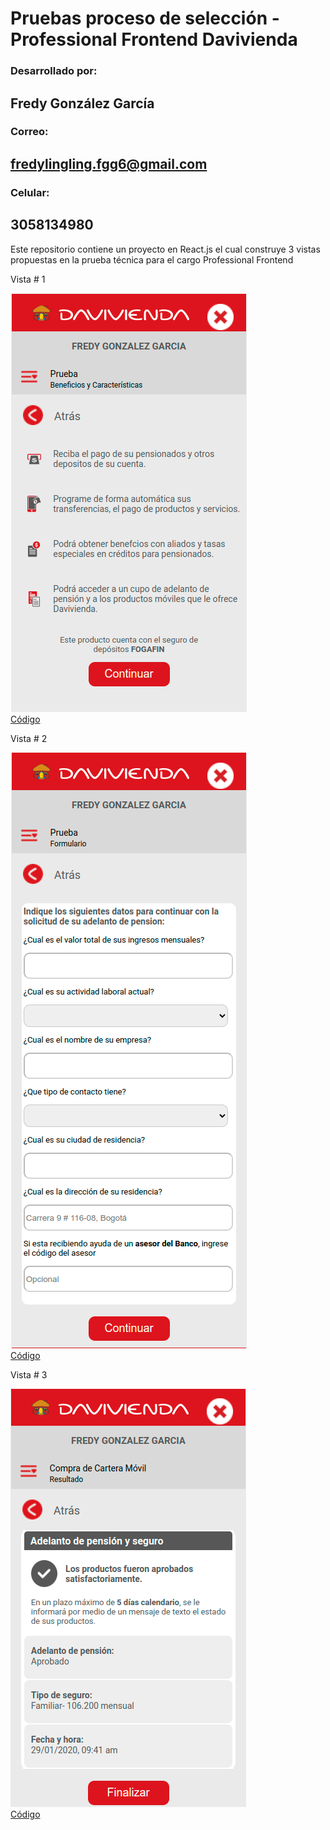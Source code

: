 # Pruebas proceso de selección - Professional Frontend Davivienda
### Desarrollado por:
## Fredy González García
### Correo:
## fredylingling.fgg6@gmail.com
### Celular:
## 3058134980

Este repositorio contiene un proyecto en React.js el cual construye 3 vistas propuestas en la prueba técnica para el cargo Professional Frontend

Vista # 1

![Vista número 1](/src/assets/screens/pantallazoVista1.png)<br>
[Código](/src/components/view1)

Vista # 2

![Vista número 2](/src/assets/screens/pantallazoVista2.png)<br>
[Código](/src/components/view2)

Vista # 3

![Vista número 3](/src/assets/screens/pantallazoVista3.png)<br>
[Código](/src/components/view3)
